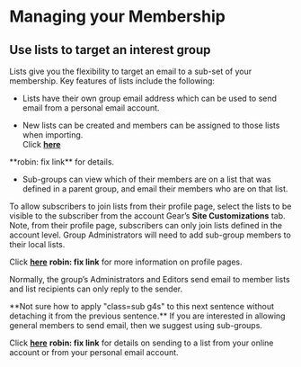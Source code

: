 # Managing your Membership

<span id="gv-2members-2memberslist"></span>
## Use lists to target an interest group

Lists give you the flexibility to target an email to a sub-set of your
membership.
Key features of lists include the following:

* Lists have their own group email address which can be used to send
email from a personal email account.

* New lists can be created and members can be assigned to those lists
when importing.  
Click [**here**](./robinpage.md?[LINK-QARGS-DOC]#robinhash)
<span class="todo">
**robin: fix link**
</span>
for details.

* Sub-groups can view which of their members are on a list that was
defined in a parent group, and email their members who are on that list.

To allow subscribers to join lists from their profile page, select the
lists to be visible to the subscriber from the account Gear’s **Site
Customizations** tab.
Note, from their profile page, subscribers can only join lists defined
in the account level.
Group Administrators will need to add sub-group members to their local
lists.

Click [**here**](./robinpage.md?[LINK-QARGS-DOC]#robinhash)
<span class="todo">
**robin: fix link**
</span>
for more information on profile pages.

Normally, the group’s Administrators and Editors send email to member
lists and list recipients can only reply to the sender.

<span class="todo">
**Not sure how to apply "class=sub g4s" to this next sentence without
detaching it from the previous sentence.**
</span> <!-- todo -->

<span class="sub g4s">
If you are interested in allowing general members
to send email, then we suggest using sub-groups.
</span>

Click [**here**](./robinpage.md?[LINK-QARGS-DOC]#robinhash)
<span class="todo">
**robin: fix link**
</span>
for details on sending to a list from
your online account or from your personal email account.
